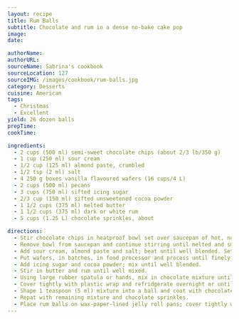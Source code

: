 ```yaml
---
layout: recipe
title: Rum Balls
subtitle: Chocolate and rum in a dense no-bake cake pop
image:
date:

authorName:
authorURL:
sourceName: Sabrina's cookbook
sourceLocation: 127
sourceIMG: /images/cookbook/rum-balls.jpg
category: Desserts
cuisine: American
tags:
  - Christmas
  - Excellent
yield: 26 dozen balls
prepTime:
cookTime:

ingredients:
  - 2 cups (500 ml) semi-sweet chocolate chips (about 2/3 lb/350 g)
  - 1 cup (250 ml) sour cream
  - 1/2 cup (125 ml) almond paste, crumbled
  - 1/2 tsp (2 ml) salt
  - 4 250 g boxes vanilla flavoured wafers (16 cups/4 L)
  - 2 cups (500 ml) pecans
  - 3 cups (750 ml) sifted icing sugar
  - 2/3 cup (150 ml) sifted unsweetened cocoa powder
  - 1 1/2 cups (375 ml) melted butter
  - 1 1/2 cups (375 ml) dark or white rum
  - 5 cups (1.25 L) chocolate sprinkles, about

directions:
  - Stir chocolate chips in heatproof bowl set over saucepan of hot, not simmering, water until partially melted (the water should not touch the bottom of the bowl).
  - Remove bowl from saucepan and continue stirring until melted and smooth; let cool.
  - Add sour cream, almond paste and salt; beat until well blended. Set aside.
  - Put wafers, in batches, in food processor and process until finely crushed (you should have about 9 cups/2.25 L). Transfer to large bowl. Put pecans in food processor and process until very finely chopped; add to crushed wafers.
  - Add icing sugar and cocoa powder; mix until well blended.
  - Stir in butter and rum until well mixed.
  - Using large rubber spatula or hands, mix in chocolate mixture until well blended.
  - Cover tightly with plastic wrap and refridgerate overnight or until mixture is firm enough to shape.
  - Shape 1 teaspoon (5 ml) mixture into a ball and coat with chocolate sprinkles.
  - Repat with remaining mixture and chocolate sprinkles.
  - Place rum balls on wax-paper-lined jelly roll pans; cover tightly with plastic wrap and place in refridgerator.
---
```

